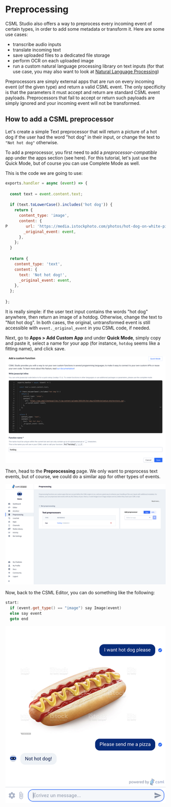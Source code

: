 # Preprocessing

CSML Studio also offers a way to preprocess every incoming event of certain types, in order to add some metadata or transform it. Here are some use cases:

* transcribe audio inputs
* translate incoming text
* save uploaded files to a dedicated file storage
* perform OCR on each uploaded image
* run a custom natural language processing library on text inputs \(for that use case, you may also want to look at [Natural Language Processing](../nlp/)\)

Preprocessors are simply external apps that are run on every incoming event \(of the given type\) and return a valid CSML event. The only specificity is that the parameters it must accept and return are standard CSML event payloads. Preprocessors that fail to accept or return such payloads are simply ignored and your incoming event will not be transformed.

## How to add a CSML preprocessor

Let's create a simple Text preprocessor that will return a picture of a hot dog if the user had the word "hot dog" in their input, or change the text to `"Not hot dog"`  otherwise.

To add a preprocessor, you first need to add a _preprocessor-compatible_ app under the apps section \(see here\). For this tutorial, let's just use the Quick Mode, but of course you can use Complete Mode as well.

This is the code we are going to use:

```javascript
exports.handler = async (event) => {

  const text = event.content.text;

  if (text.toLowerCase().includes('hot dog')) {
    return {
      content_type: 'image',
      content: {
P        url: 'https://media.istockphoto.com/photos/hot-dog-on-white-picture-id1130731707',
        _original_event: event,
      },
    };
  }

  return {
    content_type: 'text',
    content: {
      text: 'Not hot dog!',
      _original_event: event,
    },
  };

};

```

It is really simple: if the user text input contains the words "hot dog" anywhere, then return an image of a hotdog. Otherwise, change the text to "Not hot dog". In both cases, the original, untransformed event is still accessible with `event._original_event` in you CSML code, if needed.

Next, go to **Apps &gt; Add Custom App** and under **Quick Mode**, simply copy and paste it, select a name for your app \(for instance, `hotdog` seems like a fitting name\), and click save.

![](../../.gitbook/assets/image%20%2834%29.png)

Then, head to the **Preprocessing** page. We only want to preprocess text events, but of course, we could do a similar app for other types of events. 

![](../../.gitbook/assets/cleanshot-2021-06-04-at-12.32.45-2x.png)

Now, back to the CSML Editor, you can do something like the following:

```cpp
start:
  if (event.get_type() == "image") say Image(event)
  else say event
  goto end
```

![](../../.gitbook/assets/cleanshot-2021-06-04-at-12.36.48-2x.png)

